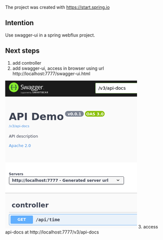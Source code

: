 The project was created with https://start.spring.io

## Intention

Use swagger-ui in a spring webflux project.

## Next steps

1. add controller
2. add swagger-ui, access in browser using url http://localhost:7777/swagger-ui.html

![swagger-ui.png](swagger-ui.png)
3. access api-docs at http://localhost:7777/v3/api-docs
